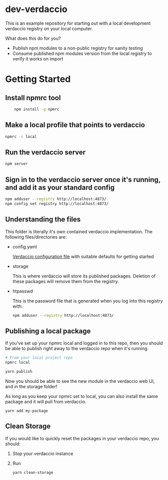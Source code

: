 # dev-verdaccio

This is an example repository for starting out with a local development verdaccio registry on your local computer.

What does this do for you?

* Publish npm modules to a non-public registry for sanity testing
* Consume published npm modules version from the local registry to verify it works on import

# Getting Started

## Install npmrc tool

```bash
    npm install -g npmrc
```

## Make a local profile that points to verdaccio

```bash
npmrc -c local
```

## Run the verdaccio server

```bash
npm server
```

## Sign in to the verdaccio server once it's running, and add it as your standard config

```bash
npm adduser --registry http://localhost:4873/
npm config set registry http://localhost:4873/
```

## Understanding the files

This folder is literally it's own contained verdaccio implementation.  The following files/directories are:

* config.yaml

    [Verdaccio configuration file](https://verdaccio.org/docs/configuration/) with suitable defaults for getting started 

* storage

    This is where verdaccio will store its published packages.  Deletion of these packages will remove them from the registry.

* htpasswd

    This is the password file that is generated when you log into this registry with:

    ```bash
    npm adduser --registry http://localhost:4873/
    ```

## Publishing a local package

If you've set up your npmrc local and logged in to this repo, then you should be able to publish
right away to the verdaccio repo when it's running.

```bash
# From your local project repo
npmrc local

yarn publish
```

Now you should be able to see the new module in the verdaccio web UI, and in the storage folder!

As long as you keep your npmrc set to local, you can also install the same package and it will pull from verdaccio.

```
yarn add my-package
```

## Clean Storage

If you would like to quickly reset the packages in your verdaccio repo, you should:

1. Stop your verdaccio instance
2. Run

    ```bash
    yarn clean-storage
    ```
